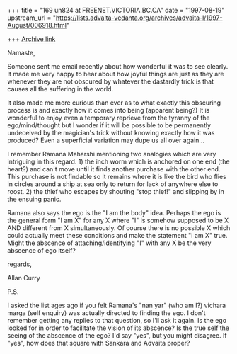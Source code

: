 +++
title = "169 un824 at FREENET.VICTORIA.BC.CA"
date = "1997-08-19"
upstream_url = "https://lists.advaita-vedanta.org/archives/advaita-l/1997-August/006918.html"

+++
[Archive link](https://lists.advaita-vedanta.org/archives/advaita-l/1997-August/006918.html)

Namaste,

Someone sent me email recently about how wonderful it was to see
clearly. It made me very happy to hear about how joyful things are
just as they are whenever they are not obscured by whatever
the dastardly trick is that causes all the suffering in the world.

It also made me more curious than ever as to what exactly this obscuring
process is and exactly how it comes into being (apparent being?) It is
wonderful to enjoy even a temporary reprieve from the tyranny of the
ego/mind/thought but I wonder if it will be possible to be permanently
undeceived by the magician's trick without knowing exactly how it was
produced?  Even a superficial variation may dupe us all over again...

I remember Ramana Maharshi mentioning two analogies which are very
intriguing in this regard. 1) the inch worm which is anchored on one
end (the heart?) and can't move until it finds another purchase with
the other end. This purchase is not findable so it remains where it
is like the bird who flies in circles around a ship at sea only to
return for lack of anywhere else to roost.  2) the thief who escapes
by shouting "stop thief!" and slipping by in the ensuing panic.

Ramana also says the ego is the "I am the body" idea. Perhaps the ego
is the general form "I am X" for any X where "I" is somehow supposed
to be X AND different from X simultaneously. Of course there is no
possible X which could actually meet these conditions and make the
statement "I am X" true. Might the abscence of attaching/identifying
 "I" with any X be the very abscence of ego itself?

regards,

Allan Curry

P.S.

I asked the list ages ago if you felt Ramana's "nan yar" (who am I?)
vichara marga (self enquiry) was actually directed to finding the ego.
I don't remember getting any replies to that question, so I'll ask it
again. Is the ego looked for in order to facilitate the vision of its
abscence? Is the true self the seeing of the abscence of the ego?
I'd say "yes", but you might disagree. If "yes", how does that square
with Sankara and Advaita proper?

